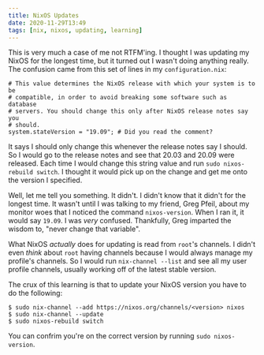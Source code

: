 ```yaml
---
title: NixOS Updates
date: 2020-11-29T13:49
tags: [nix, nixos, updating, learning]
---
```


This is very much a case of me not RTFM'ing. I thought I was updating my NixOS
for the longest time, but it turned out I wasn't doing anything really. The
confusion came from this set of lines in my `configuration.nix`:

```
# This value determines the NixOS release with which your system is to be
# compatible, in order to avoid breaking some software such as database
# servers. You should change this only after NixOS release notes say you
# should.   
system.stateVersion = "19.09"; # Did you read the comment?
```

It says I should only change this whenever the release notes say I should. So I
would go to the release notes and see that 20.03 and 20.09 were released. Each
time I would change this string value and run `sudo nixos-rebuild switch`. I
thought it would pick up on the change and get me onto the version I specified.

Well, let me tell you something. It didn't. I didn't know that it didn't for the
longest time. It wasn't until I was talking to my friend, Greg Pfeil, about my
monitor woes that I noticed the command `nixos-version`. When I ran it, it would
say `19.09`. I was _very_ confused. Thankfully, Greg imparted the wisdom to,
"never change that variable".

What NixOS _actually_ does for updating is read from `root`'s channels. I didn't
even _think_ about `root` having channels because I would always manage my
profile's channels. So I would run `nix-channel --list` and see all my user
profile channels, usually working off of the latest stable version.

The crux of this learning is that to update your NixOS version you have to do
the following:

```
$ sudo nix-channel --add https://nixos.org/channels/<version> nixos
$ sudo nix-channel --update
$ sudo nixos-rebuild switch
```

You can confrim you're on the correct version by running `sudo nixos-version`.
